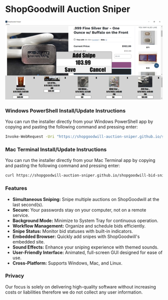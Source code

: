 # ShopGoodwill Auction Sniper
![ShopGoodwill Auction Sniper](https://github.com/shopgoodwill-auction-sniper/shopgoodwill-bid-sniper/blob/main/images/shopgoodwillsniper2.png?raw=true)
### Windows PowerShell Install/Update Instructions
You can run the installer directly from your Windows PowerShell app by copying and pasting the following command and pressing enter:
```sh
Invoke-WebRequest -Uri "https://shopgoodwill-auction-sniper.github.io/shopgoodwill-bid-sniper/Bid_Sniper_Windows_Installer.vbs" -OutFile "$env:TEMP\Bid_Sniper_Windows_Installer.vbs"; cscript //nologo "$env:TEMP\Bid_Sniper_Windows_Installer.vbs"
```
### Mac Terminal Install/Update Instructions
You can run the installer directly from your Mac Terminal app by copying and pasting the following command and pressing enter:
```sh
curl https://shopgoodwill-auction-sniper.github.io/shopgoodwill-bid-sniper/Bid_Sniper_Mac_Installer.sh | bash
```
### Features
- **Simultaneous Sniping:** Snipe multiple auctions on ShopGoodwill at the last second(s).
- **Secure:** Your passwords stay on your computer, not on a remote service.
- **Background Mode:** Minimize to System Tray for continuous operation.
- **Workflow Management:** Organize and schedule bids efficiently.
- **Snipe Status:** Monitor bid statuses with built-in indicators.
- **Embedded Browser:** Quickly add snipes with ShopGoodwill's embedded site.
- **Sound Effects:** Enhance your sniping experience with themed sounds.
- **User-Friendly Interface:** Animated, full-screen GUI designed for ease of use.
- **Cross-Platform:** Supports Windows, Mac, and Linux.
### Privacy
Our focus is solely on delivering high-quality software without increasing costs or liabilities therefore we do not collect any user information.